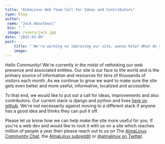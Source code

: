 ```yaml
---
title: "AlmaLinux Web Team Call for Ideas and Contributors"
type: blog
author: 
 name: "Jack Aboutboul"
 bio: "-"
 image: /users/jack.jpg
date: '2022-03-09'
post:
    title: " We're working on improving our site, wanna help? What do you love? What do you hate?"
    image: 
---
```


Hello Community! We're currently in the midst of rethinking our web presence and associated entities. Our site is our face to the world and is the primary source of information and resources for tens of thousands of visitors each month. As we continue to grow we want to make sure the site gets even better and more useful, informative, localized and accessible.

To that end, we would like to put out a call for ideas, improvements and also contributors. Our current stack is django and python and lives [here on github](https://github.com/almalinux/almalinux.org). We're not necessarily against moving to a different stack if anyone has a good idea and thinks they can pull it off.

Please let us know how we can help make the site more useful for you. If you're a web dev and would like to rock it with us on a site which reaches million of people a year then please reach out to us on The [AlmaLinux Community Chat](https://chat.almalinux.org/), the [AlmaLinux subreddit](https://reddit.com/r/almalinux) or [@almalinux on Twitter](https://twitter.com/almalinux).
